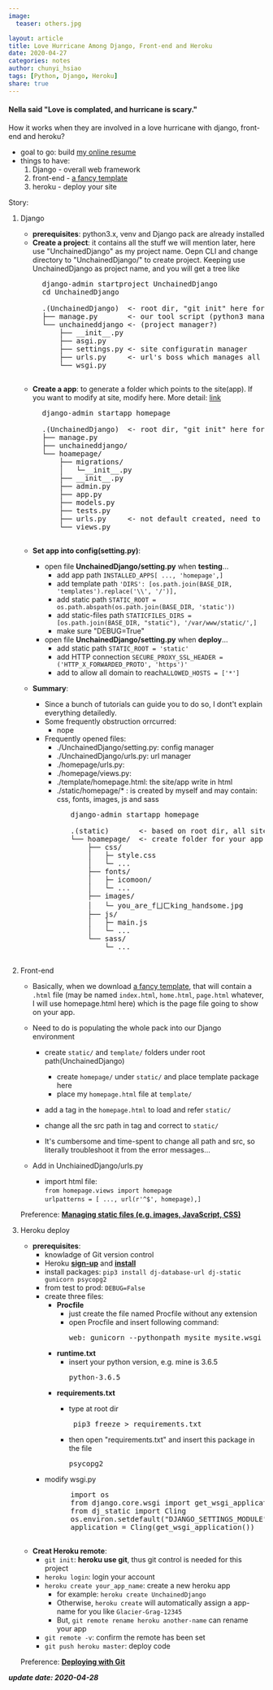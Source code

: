 ```yaml
---
image:
  teaser: others.jpg

layout: article
title: Love Hurricane Among Django, Front-end and Heroku
date: 2020-04-27
categories: notes
author: chunyi_hsiao
tags: [Python, Django, Heroku]
share: true
---
```


<h4>Nella said "Love is complated, and hurricane is scary."</h4>
How it works when they are involved in a love hurricane with django, front-end and heroku?



* goal to go: build [my online resume](https://hsiaocy.herokuapp.com/)
* things to have: 
	1. Django - overall web framework
	2. front-end - [a fancy template](https://freehtml5.co/profile-free-html5-bootstrap-template-for-personal-and-vcard-resume-websites/)
	3. heroku - deploy your site

Story:  
1. Django
	- **prerequisites**: python3.x, venv and Django pack are already installed
	- **Create a project**: it contains all the stuff we will mention later, here use "UnchainedDjango" as my project name. Oepn CLI and change directory to "UnchainedDjango/" to create project. Keeping use UnchainedDjango as project name, and you will get a tree like
	<pre class="brush: bash">
		django-admin startproject UnchainedDjango
		cd UnchainedDjango

		.(UnchainedDjango)  <- root dir, "git init" here for heroku deployment
		├── manage.py       <- our tool script (python3 manage.py [func])
		└── unchaineddjango <- (project manager?)
		    ├── __init__.py
		    ├── asgi.py
		    ├── settings.py <- site configuratin manager
		    ├── urls.py     <- url's boss which manages all sites, import app's site here
		    └── wsgi.py
	</pre>
	- **Create a app**: to generate a folder which points to the site(app). If you want to modify at site, modify here. More detail: [link](https://docs.djangoproject.com/en/3.0/intro/tutorial01/#creating-the-polls-app)

	<pre class="brush: bash">
		django-admin startapp homepage

		.(UnchainedDjango)  <- root dir, "git init" here for heroku deployment
		├── manage.py
		├── unchaineddjango/
		└── hoamepage/
			├── migrations/
			│	└─__init__.py
		    ├── __init__.py
		    ├── admin.py
		    ├── app.py
		    ├── models.py
		    ├── tests.py
		    ├── urls.py     <- not default created, need to create by myself
		    └── views.py   
	</pre>

	- **Set app into config(setting.py)**:
		- open file **UnchainedDjango/setting.py** when **testing**... 
			- add app path ```INSTALLED_APPS[ ..., 'homepage',]```
			- add template path ```'DIRS': [os.path.join(BASE_DIR, 'templates').replace('\\', '/')],```  
			- add static path ```STATIC_ROOT = os.path.abspath(os.path.join(BASE_DIR, 'static'))```
			- add static-files path ```STATICFILES_DIRS = [os.path.join(BASE_DIR, "static"), '/var/www/static/',]```
			- make sure "DEBUG=True"  
		- open file **UnchainedDjango/setting.py** when **deploy**... 
			- add static path ```STATIC_ROOT = 'static'```
			- add HTTP connection ```SECURE_PROXY_SSL_HEADER = ('HTTP_X_FORWARDED_PROTO', 'https')'```
			- add to allow all domain to reach```ALLOWED_HOSTS = ['*']```


	- **Summary**:

		- Since a bunch of tutorials can guide you to do so, I dont't explain everything detailedly.
		- Some frequently obstruction orrcurred:
			- nope
		- Frequently opened files:
			- ./UnchainedDjango/setting.py: config manager
			- ./UnchainedDjango/urls.py: url manager
			- ./homepage/urls.py: 
			- ./homepage/views.py: 
			- ./template/homepage.html: the site/app write in html
			- ./static/homepage/* : is created by myself and may contain: css, fonts, images, js and sass
			<pre class="brush: bash">
				django-admin startapp homepage

				.(static)       <- based on root dir, all site structure are placed here
				└── hoamepage/  <- create folder for your app
					├── css/
					│	├─ style.css
					│	└─ ...
				    ├── fonts/
					│	├─ icomoon/
					│	└─ ...
				    ├── images/
					│	└─ you_are_fㄩㄈking_handsome.jpg
				    ├── js/
					│	├─ main.js
					│	└─ ...
				    └── sass/
					 	└─ ...
			</pre>

2. Front-end
	- Basically, when we download [a fancy template](https://freehtml5.co/profile-free-html5-bootstrap-template-for-personal-and-vcard-resume-websites/), that will contain a ```.html``` file (may be named ```index.html```, ```home.html```, ```page.html``` whatever, I will use homepage.html here) which is the page file going to show on your app. 
	- Need to do is populating the whole pack into our Django environment
		- create ```static/``` and ```template/``` folders under root path(UnchainedDjango)
			- create ```homepage/``` under ```static/``` and place template package here
			- place my ```homepage.html``` file at ```template/```
		

		- add a tag in the ```homepage.html``` to load and refer ```static/```
		- change all the src path in tag and correct to ```static/```
		- It's cumbersome and time-spent to change all path and src, so literally troubleshoot it from the error messages...

	- Add in UnchiainedDjango/urls.py
		- import html file:  
			```from homepage.views import homepage```   
			```urlpatterns = [ ..., url(r'^$', homepage),]```  

	Preference: [**Managing static files (e.g. images, JavaScript, CSS)**](https://docs.djangoproject.com/en/3.0/howto/static-files/)  


3. Heroku deploy
	- **prerequisites**:
		- knowladge of Git version control
		- Heroku [**sign-up**](https://signup.heroku.com) and [**install**](https://devcenter.heroku.com/articles/heroku-cli#download-and-install)
		- install packages: ```pip3 install dj-database-url dj-static gunicorn psycopg2```
		- from test to prod: ```DEBUG=False```
		- create three files:
			- **Procfile**
				- just create the file named Procfile without any extension
				- open Procfile and insert following command:
					<pre class="brush: bash">web: gunicorn --pythonpath mysite mysite.wsgi --log-file - </pre>
			- **runtime.txt**
				- insert your python version, e.g. mine is 3.6.5
					<pre class="brush: bash">python-3.6.5</pre>
			- **requirements.txt**
				- type at root dir
					<pre class="brush: bash"> pip3 freeze > requirements.txt</pre>

				- then open "requirements.txt" and insert this package in the file  
					<pre class="brush: bash">psycopg2</pre>
		- modify wsgi.py
			<pre class="python">
				import os
				from django.core.wsgi import get_wsgi_application
				from dj_static import Cling
				os.environ.setdefault("DJANGO_SETTINGS_MODULE", "UnchainedDjango.settings")
				application = Cling(get_wsgi_application())
			</pre>
	- **Creat Heroku remote**:
		- ```git init```: **heroku use git**, thus git control is needed for this project
		- ```heroku login```: login your account
		- ```heroku create your_app_name```: create a new heroku app
			- for example: ```heroku create UnchainedDjango```
			- Otherwise, ```heroku create``` will automatically assign a app-name for you like ```Glacier-Grag-12345```
			- But, ```git remote rename heroku another-name``` can rename your app
		- ```git remote -v```: confirm the remote has been set
		- ```git push heroku master```: deploy code

	Preference: [**Deploying with Git**](https://devcenter.heroku.com/categories/deploying-with-git)  
	
***update date: 2020-04-28***

